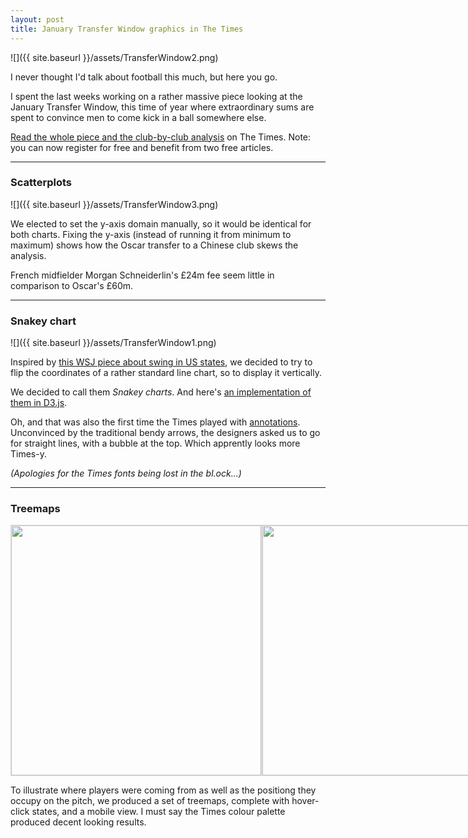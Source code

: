```yaml
---
layout: post
title: January Transfer Window graphics in The Times
---
```


![]({{ site.baseurl }}/assets/TransferWindow2.png)

I never thought I'd talk about football this much, but here you go.

I spent the last weeks working on a rather massive piece looking at the January Transfer Window, this time of year where extraordinary sums are spent to convince men to come kick in a ball somewhere else.

[Read the whole piece and the club-by-club analysis](www.thetimes.co.uk/article/january-transfer-window-s9br65rj6) on The Times. Note: you can now register for free and benefit from two free articles.

---

### Scatterplots

![]({{ site.baseurl }}/assets/TransferWindow3.png)

We elected to set the y-axis domain manually, so it would be identical for both charts. Fixing the y-axis (instead of running it from minimum to maximum) shows how the Oscar transfer to a Chinese club skews the analysis.

French midfielder Morgan Schneiderlin's £24m fee seem little in comparison to Oscar's £60m.

---

### Snakey chart

![]({{ site.baseurl }}/assets/TransferWindow1.png)

Inspired by [this WSJ piece about swing in US states](http://www.wsj.com/graphics/elections/2016/how-is-your-state-swinging/), we decided to try to flip the coordinates of a rather standard line chart, so to display it vertically.

We decided to call them _Snakey charts_. And here's [an implementation of them in D3.js](https://bl.ocks.org/basilesimon/e72a435920fffaf2f88a74790e076320).

Oh, and that was also the first time the Times played with [annotations](http://1wheel.github.io/swoopy-drag/). Unconvinced by the traditional bendy arrows, the designers asked us to go for straight lines, with a bubble at the top. Which apprently looks more Times-y.

_(Apologies for the Times fonts being lost in the bl.ock...)_

---

### Treemaps

<div style="display: flex">
  <img src="{{ site.baseurl }}/assets/TransferWindow4.png" height=400></img>
  <img src="{{ site.baseurl }}/assets/TransferWindow5.png" height=400><img/>
</div>

To illustrate where players were coming from as well as the positiong they occupy on the pitch, we produced a set of treemaps, complete with hover-click states, and a mobile view. I must say the Times colour palette produced decent looking results.

<style>
img {
  border: 1px solid #ddd;
  margin: 0 auto;
}
</style>
